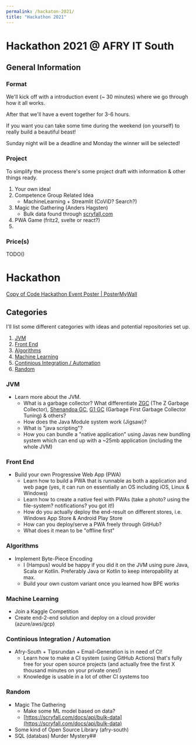 ```yaml
---
permalink: /hackaton-2021/
title: "Hackathon 2021"
---
```


# Hackathon 2021 @ AFRY IT South

## General Information

### Format

We'll kick off with a introduction event (~ 30 minutes) where we go through how it all works.

After that we'll have a event together for 3-6 hours.

If you want you can take some time during the weekend (on yourself) to really build a beautiful beast!

Sunday night will be a deadline and Monday the winner will be selected!

### Project

To simplify the process there's some project draft with information & other things ready.

1. Your own idea!
2. Competence Group Related Idea
    - MachineLearning + Streamlit (CoViD? Search?)
3. Magic the Gathering (Anders Hagsten)
    - Bulk data found through [scryfall.com](https://scryfall.com/docs/api/bulk-data)
4. PWA Game (fritz2, svelte or react?)
5. 

### Price(s)

TODO()

# Hackathon
[Copy of Code Hackathon Event Poster | PosterMyWall](https://www.postermywall.com/index.php/posterbuilder/load/e8e1fdbd1e44f939643b82e2a2d236c0)

## Categories

I'll list some different categories with ideas and potential repositories set up.

1. [JVM](#JVM)
2. [Front End](#Front_End)
3. [Algorithms](#Algorithms)
4. [Machine Learning](#Machine_Learning)
5. [Continious Integration / Automation](#Continious_Integration_/_Automation)
6. [Random](#Random)

### JVM
- Learn more about the JVM. 
	- What is a garbage collector? What differentiate [ZGC](https://wiki.openjdk.java.net/display/zgc/Main) (The Z Garbage Collector), [Shenandoa GC](https://wiki.openjdk.java.net/display/shenandoah/Main), [G1 GC](https://www.oracle.com/technical-resources/articles/java/g1gc.html) (Garbage First Garbage Collector Tuning) & others?
	- How does the Java Module system work (Jigsaw)?
	- What is "java scripting"?
	- How you can bundle a "native application" using Javas new bundling system which can end up with a ~25mb application (including the whole JVM)

### Front End
- Build your own Progressive Web App (PWA)
	- Learn how to build a PWA that is runnable as both a application and web page (yes, it can run on essentially an OS including iOS, Linux & Windows)
	- Learn how to create a native feel with PWAs (take a photo? using the file-system? notifications? you got it!)
	- How do you actually deploy the end-result on different stores, i.e. Windows App Store & Android Play Store
	- How can you deploy/serve a PWA freely through GitHub?
	- What does it mean to be "offline first"

### Algorithms
- Implement Byte-Piece Encoding
	- I (Hampus) would be happy if you did it on the JVM using pure Java, Scala or Kotlin. Preferably Java or Kotlin to keep interopability at max.
	- Build your own custom variant once you learned how BPE works
### Machine Learning
- Join a Kaggle Competition
- Create end-2-end solution and deploy on a cloud provider (azure/aws/gcp)

### Continious Integration / Automation
- Afry-South + Tipsrundan + Email-Generation is in need of CI!
	- Learn how to make a CI system (using GitHub Actions) that's fully free for your open source projects (and actually free the first X thousand minutes on your private ones!)
	- Knowledge is usable in a lot of other CI systems too

### Random
- Magic The Gathering
	- Make some ML model based on data?
	- [https://scryfall.com/docs/api/bulk-data](https://scryfall.com/docs/api/bulk-data)
- Some kind of Open Source Library (afry-south)
- SQL (databas) Murder Mystery## 

